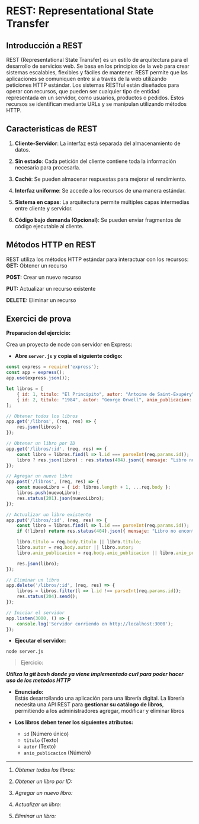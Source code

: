 ﻿# REST: Representational State Transfer

## Introducción a REST

REST (Representational State Transfer) es un estilo de arquitectura para el desarrollo de servicios web. Se basa en los principios de la web para crear sistemas escalables, flexibles y fáciles de mantener. REST permite que las aplicaciones se comuniquen entre sí a través de la web utilizando peticiones HTTP estándar.
Los sistemas RESTful están diseñados para operar con recursos, que pueden ser cualquier tipo de entidad representada en un servidor, como usuarios, productos o pedidos. Estos recursos se identifican mediante URLs y se manipulan utilizando métodos HTTP.

## Caracteristicas de REST

1.  **Cliente-Servidor**: La interfaz está separada del almacenamiento de datos.
    
2.  **Sin estado**: Cada petición del cliente contiene toda la información necesaria para procesarla.
    
3.  **Caché**: Se pueden almacenar respuestas para mejorar el rendimiento.
    
4.  **Interfaz uniforme**: Se accede a los recursos de una manera estándar.
    
5.  **Sistema en capas**: La arquitectura permite múltiples capas intermedias entre cliente y servidor.
    
6.  **Código bajo demanda (Opcional)**: Se pueden enviar fragmentos de código ejecutable al cliente.

## Métodos HTTP en REST

REST utiliza los métodos HTTP estándar para interactuar con los recursos:
**GET:** Obtener un recurso

**POST:** Crear un nuevo recurso

**PUT:** Actualizar un recurso existente

**DELETE:** Eliminar un recurso


## Exercici de prova

**Preparacion del ejercicio:**

Crea un proyecto de node con servidor en Express:

- **Abre `server.js` y copia el siguiente código:**
```js
const express = require('express');
const app = express();
app.use(express.json());

let libros = [
    { id: 1, titulo: "El Principito", autor: "Antoine de Saint-Exupéry", anio_publicacion: 1943 },
    { id: 2, titulo: "1984", autor: "George Orwell", anio_publicacion: 1949 }
];

// Obtener todos los libros
app.get('/libros', (req, res) => {
    res.json(libros);
});

// Obtener un libro por ID
app.get('/libros/:id', (req, res) => {
    const libro = libros.find(l => l.id === parseInt(req.params.id));
    libro ? res.json(libro) : res.status(404).json({ mensaje: "Libro no encontrado" });
});

// Agregar un nuevo libro
app.post('/libros', (req, res) => {
    const nuevoLibro = { id: libros.length + 1, ...req.body };
    libros.push(nuevoLibro);
    res.status(201).json(nuevoLibro);
});

// Actualizar un libro existente
app.put('/libros/:id', (req, res) => {
    const libro = libros.find(l => l.id === parseInt(req.params.id));
    if (!libro) return res.status(404).json({ mensaje: "Libro no encontrado" });

    libro.titulo = req.body.titulo || libro.titulo;
    libro.autor = req.body.autor || libro.autor;
    libro.anio_publicacion = req.body.anio_publicacion || libro.anio_publicacion;

    res.json(libro);
});

// Eliminar un libro
app.delete('/libros/:id', (req, res) => {
    libros = libros.filter(l => l.id !== parseInt(req.params.id));
    res.status(204).send();
});

// Iniciar el servidor
app.listen(3000, () => {
    console.log('Servidor corriendo en http://localhost:3000');
});
```
-  **Ejecutar el servidor:**
```
node server.js
```
> Ejercicio: 

***Utiliza la git bash donde ya viene implementado curl para poder hacer uso de los metodos HTTP***

- **Enunciado:**  
Estás desarrollando una aplicación para una librería digital. La librería necesita una API REST para **gestionar su catálogo de libros**, permitiendo a los administradores agregar, modificar y eliminar libros

- **Los libros deben tener los siguientes atributos:**

	-   `id` (Número único)
	-   `titulo` (Texto)
	-   `autor` (Texto)
	-   `anio_publicacion` (Número)
	
------------------------------------------------------------

1. *Obtener todos los libros:*

2. *Obtener un libro por ID:*

3. *Agregar un nuevo libro:*

4. *Actualizar un libro:*

5. *Eliminar un libro:*

